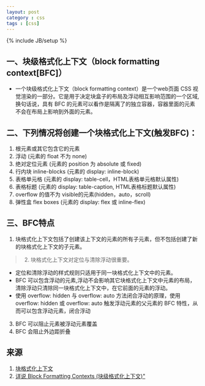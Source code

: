 ```yaml
---
layout: post
category : css
tags : [css]
---
```

{% include JB/setup %}

## 一、块级格式化上下文（block formatting context[BFC]）

+ 一个块级格式化上下文（block formatting context）是一个web页面 CSS 视觉渲染的一部分。它是用于决定块盒子的布局及浮动相互影响范围的一个区域,换句话说，具有 BFC 的元素可以看作是隔离了的独立容器，容器里面的元素不会在布局上影响到外面的元素。

<!-- more -->

## 二、下列情况将创建一个块格式化上下文(触发BFC)：
1. 根元素或其它包含它的元素
2. 浮动 (元素的 float 不为 none)
3. 绝对定位元素 (元素的 position 为 absolute 或 fixed)
4. 行内块 inline-blocks (元素的 display: inline-block)
5. 表格单元格 (元素的 display: table-cell，HTML表格单元格默认属性)
6. 表格标题 (元素的 display: table-caption, HTML表格标题默认属性)
7. overflow 的值不为 visible的元素(hidden，auto，scroll)
8. 弹性盒 flex boxes (元素的 display: flex 或 inline-flex)

## 三、BFC特点
 1. 块格式化上下文包括了创建该上下文的元素的所有子元素，但不包括创建了新的块格式化上下文的子元素。
>2. 块格式化上下文对定位与清除浮动很重要。
+  定位和清除浮动的样式规则只适用于同一块格式化上下文中的元素。
+  BFC 可以包含浮动的元素,浮动不会影响其它块格式化上下文中元素的布局，清除浮动只清除同一块格式化上下文中，在它前面的元素的浮动。
+  使用 overflow: hidden 与 overflow: auto 方法闭合浮动的原理，使用 overflow: hidden 或 overflow: auto 触发浮动元素的父元素的 BFC 特性，从而可以包含浮动元素，闭合浮动
3. BFC 可以阻止元素被浮动元素覆盖
4. BFC 会阻止外边距折叠

## 来源
   1. [块格式化上下文](https://developer.mozilla.org/zh-CN/docs/Web/Guide/CSS/Block_formatting_context)
   2. [详说 Block Formatting Contexts (块级格式化上下文)"](http://kayosite.com/block-formatting-contexts-in-detail.html)









